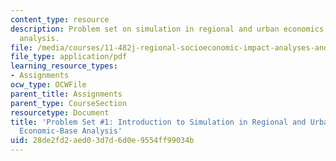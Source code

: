 ```yaml
---
content_type: resource
description: Problem set on simulation in regional and urban economics, and economic-base
  analysis.
file: /media/courses/11-482j-regional-socioeconomic-impact-analyses-and-modeling-fall-2007/28de2fd2aed03d7d6d0e9554ff99034b_pset1.pdf
file_type: application/pdf
learning_resource_types:
- Assignments
ocw_type: OCWFile
parent_title: Assignments
parent_type: CourseSection
resourcetype: Document
title: 'Problem Set #1: Introduction to Simulation in Regional and Urban Economics:
  Economic-Base Analysis'
uid: 28de2fd2-aed0-3d7d-6d0e-9554ff99034b
---
```

